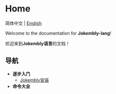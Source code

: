 # Home

简体中文 | [English](./README.md)

Welcome to the documentation for **Jokembly-lang**!

欢迎来到**Jokembly语言**的文档！

## 导航

- **逐步入门**
  - [Jokembly安装](./Chinese/Install.md)
- **命令大全**
